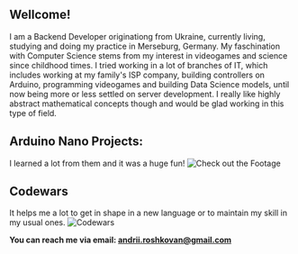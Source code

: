 ## Wellcome!
I am a Backend Developer originationg from Ukraine, currently living, studying and doing my practice in Merseburg, Germany. My faschination with Computer Science stems from my interest in videogames and science since childhood times. I tried working in a lot of branches of IT, which includes working at my family's ISP company, building controllers on Arduino, programming videogames and building Data Science models, until now being more or less settled on server development. I really like highly abstract mathematical concepts though and would be glad working in this type of field.

## Arduino Nano Projects:
I learned a lot from them and it was a huge fun!
![Check out the Footage](https://youtu.be/MHeMFTgxyAI)

## Codewars
It helps me a lot to get in shape in a new language or to maintain my skill in my usual ones.
![Codewars](https://www.codewars.com/users/andrews-quest/badges/large)
<!--
![Codewars](https://github.r2v.ch/codewars?user=andrews-quest&name=true&top_languages=true&stroke=%23b362ff&theme=purple_dark)
-->
**You can reach me via email: andrii.roshkovan@gmail.com**
<!--
**andrews-quest/andrews-quest** is a ✨ _special_ ✨ repository because its `README.md` (this file) appears on your GitHub profile.

Here are some ideas to get you started:

- 🔭 I’m currently working on ...
- 🌱 I’m currently learning ...
- 👯 I’m looking to collaborate on ...
- 🤔 I’m looking for help with ...
- 💬 Ask me about ...
- 📫 How to reach me: ...
- 😄 Pronouns: ...
- ⚡ Fun fact: ...
-->
